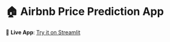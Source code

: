 # 🏠 Airbnb Price Prediction App

🔗 **Live App**: [Try it on Streamlit](https://airbnb-price-prediction-jd6fh5ykwqhaviauuqr6bd.streamlit.app/)

